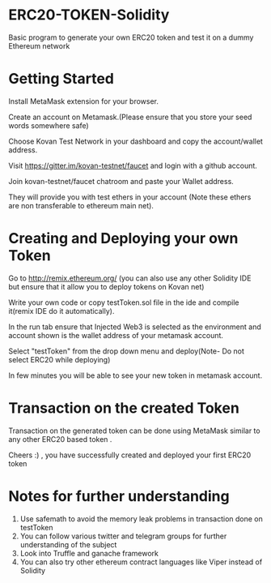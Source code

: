 # ERC20-TOKEN-Solidity
Basic program to generate your own ERC20 token and test it on a dummy Ethereum network

# Getting Started
Install MetaMask extension for your browser.

Create an account on Metamask.(Please ensure that you store your seed words somewhere safe)

Choose Kovan Test Network in your dashboard and copy the account/wallet address.

Visit https://gitter.im/kovan-testnet/faucet and login with a github account.

Join kovan-testnet/faucet chatroom and paste your Wallet address.

They will provide you with test ethers in your account (Note these ethers are non transferable to ethereum main net).

# Creating and Deploying your own Token

Go to http://remix.ethereum.org/ (you can also use any other Solidity IDE but ensure that it allow you to deploy tokens on Kovan net)

Write your own code or copy testToken.sol file in the ide and compile it(remix IDE do it automatically).

In the run tab ensure that Injected Web3 is selected as the environment and account shown is the wallet address of your metamask account.

Select "testToken" from the drop down menu and deploy(Note- Do not select ERC20 while deploying)

In few minutes you will be able to see your new token in metamask account.

# Transaction on the created Token

Transaction on the generated token can be done using MetaMask similar to any other ERC20 based token .

Cheers :) , you have successfully created and deployed your first ERC20 token

# Notes for further understanding
 1. Use safemath to avoid the memory leak problems in transaction done on testToken 
 2. You can follow various twitter and telegram groups for further understanding of the subject
 3. Look into Truffle and ganache framework 
 4. You can also try other ethereum contract languages like Viper instead of Solidity
 
 
